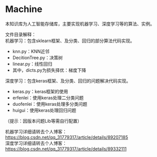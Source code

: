 # Machine
本知识库为人工智能存储库，主要实现机器学习、深度学习等的算法、实例。

文件目录解释：  
机器学习：包含sklearn框架、及分类、回归的部分算法代码实现。
  - knn.py：KNN近邻  
  - DecitionTree.py：决策树  
  - linear.py：线性回归  
  - 其中，dicts.py为损失择优：梯度下降
  
深度学习：包含keras框架、及分类、回归的问题解决代码实现。
  - keras.py：keras框架的使用
  - erfenlei：使用keras处理二分类问题
  - duofenlei：使用keras处理多分类问题
  - huigui：使用keras处理回归问题  
  
（提示：因版本问题Lib等需自行配置）    
  
机器学习详细请转去个人博客：https://blog.csdn.net/qq_31779317/article/details/89207185  
深度学习详细请转去个人博客：https://blog.csdn.net/qq_31779317/article/details/89332111
